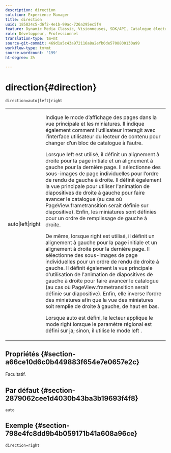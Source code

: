 ```yaml
---
description: direction
solution: Experience Manager
title: direction
uuid: 185824c5-d6f2-4e1b-99ac-726a295ec5f4
feature: Dynamic Media Classic, Visionneuses, SDK/API, Catalogue électronique
role: Développeur, Professionnel
translation-type: tm+mt
source-git-commit: 469d1a5c43a972116a8a2efb0de5708800130a99
workflow-type: tm+mt
source-wordcount: '199'
ht-degree: 3%

---
```



# direction{#direction}

`direction=auto|left|right`

<table id="table_1D425B7685D448459CD3FE8D683C813C"> 
 <tbody> 
  <tr> 
   <td colname="col1"> <p> <span class="codeph"> auto|left|right  </span> </p> </td> 
   <td colname="col2"> <p>Indique le mode d’affichage des pages dans la vue principale et les miniatures. Il indique également comment l’utilisateur interagit avec l’interface utilisateur du lecteur de contenu pour changer d’un bloc de catalogue à l’autre. </p> <p>Lorsque <span class="codeph"> left </span> est utilisé, il définit un alignement à droite pour la page initiale et un alignement à gauche pour la dernière page. Il sélectionne des sous-images de page individuelles pour l’ordre de rendu de gauche à droite. Il définit également la vue principale pour utiliser l'animation de diapositives de droite à gauche pour faire avancer le catalogue (au cas où <span class="codeph"> PageView.frametransition </span> serait définie sur diapositive). Enfin, les miniatures sont définies pour un ordre de remplissage de gauche à droite. </p> <p>De même, lorsque <span class="codeph"> right </span> est utilisé, il définit un alignement à gauche pour la page initiale et un alignement à droite pour la dernière page. Il sélectionne des sous-images de page individuelles pour un ordre de rendu de droite à gauche. Il définit également la vue principale d'utilisation de l'animation de diapositives de gauche à droite pour faire avancer le catalogue (au cas où <span class="codeph"> PageView.frametransition </span> serait définie sur diapositive). Enfin, elle inverse l’ordre des miniatures afin que la vue des miniatures soit remplie de droite à gauche, de haut en bas. </p> <p>Lorsque <span class="codeph"> auto </span> est défini, le lecteur applique le mode <span class="codeph"> right </span> lorsque le paramètre régional est défini sur <span class="codeph"> ja; </span>sinon, il utilise le mode <span class="codeph"> left </span>. </p> </td> 
  </tr> 
 </tbody> 
</table>

## Propriétés {#section-a66ce10d6c0b449883f654e7e0657e2c}

Facultatif.

## Par défaut {#section-2879062cee1d4030b43ba3b19693f4f8}

`auto`

## Exemple {#section-798e4fc8dd9b4b059171b41a608a96ce}

`direction=right`
